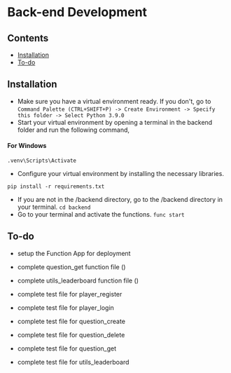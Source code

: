 # Back-end Development
## Contents
- [Installation](#installation)
- [To-do](#to-do)
## Installation
- Make sure you have a virtual environment ready. If you don't, go to `Command Palette (CTRL+SHIFT+P) -> Create Environment -> Specify this folder -> Select Python 3.9.0`
- Start your virtual environment by opening a terminal in the backend folder and run the following command,
#### For Windows
```
.venv\Scripts\Activate
```
- Configure your virtual environment by installing the necessary libraries. 
```
pip install -r requirements.txt
```
- If you are not in the /backend directory, go to the /backend directory in your terminal. `cd backend`
- Go to your terminal and activate the functions. `func start`

## To-do
- setup the Function App for deployment
- complete question_get function file ()
- complete utils_leaderboard function file ()


- complete test file for player_register
- complete test file for player_login
- complete test file for question_create
- complete test file for question_delete
- complete test file for question_get
- complete test file for utils_leaderboard